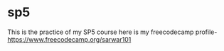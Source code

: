 # sp5
This is the practice of my SP5 course
here is my freecodecamp profile-https://www.freecodecamp.org/sarwar101

